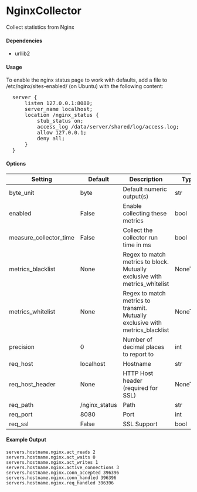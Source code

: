 <!--This file was generated from the python source
Please edit the source to make changes
-->
NginxCollector
=====

Collect statistics from Nginx

#### Dependencies

 * urllib2

#### Usage

To enable the nginx status page to work with defaults,
add a file to /etc/nginx/sites-enabled/ (on Ubuntu) with the
following content:
<pre>
  server {
      listen 127.0.0.1:8080;
      server_name localhost;
      location /nginx_status {
          stub_status on;
          access_log /data/server/shared/log/access.log;
          allow 127.0.0.1;
          deny all;
      }
  }
</pre>


#### Options

Setting | Default | Description | Type
--------|---------|-------------|-----
byte_unit | byte | Default numeric output(s) | str
enabled | False | Enable collecting these metrics | bool
measure_collector_time | False | Collect the collector run time in ms | bool
metrics_blacklist | None | Regex to match metrics to block. Mutually exclusive with metrics_whitelist | NoneType
metrics_whitelist | None | Regex to match metrics to transmit. Mutually exclusive with metrics_blacklist | NoneType
precision | 0 | Number of decimal places to report to | int
req_host | localhost | Hostname | str
req_host_header | None | HTTP Host header (required for SSL) | NoneType
req_path | /nginx_status | Path | str
req_port | 8080 | Port | int
req_ssl | False | SSL Support | bool

#### Example Output

```
servers.hostname.nginx.act_reads 2
servers.hostname.nginx.act_waits 0
servers.hostname.nginx.act_writes 1
servers.hostname.nginx.active_connections 3
servers.hostname.nginx.conn_accepted 396396
servers.hostname.nginx.conn_handled 396396
servers.hostname.nginx.req_handled 396396
```

